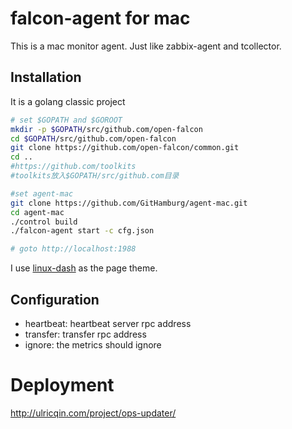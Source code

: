 falcon-agent for mac
===

This is a mac monitor agent. Just like zabbix-agent and tcollector.


## Installation

It is a golang classic project

```bash
# set $GOPATH and $GOROOT
mkdir -p $GOPATH/src/github.com/open-falcon
cd $GOPATH/src/github.com/open-falcon
git clone https://github.com/open-falcon/common.git
cd ..
#https://github.com/toolkits
#toolkits放入$GOPATH/src/github.com目录

#set agent-mac
git clone https://github.com/GitHamburg/agent-mac.git
cd agent-mac
./control build
./falcon-agent start -c cfg.json

# goto http://localhost:1988
```

I use [linux-dash](https://github.com/afaqurk/linux-dash) as the page theme.

## Configuration

- heartbeat: heartbeat server rpc address
- transfer: transfer rpc address
- ignore: the metrics should ignore

# Deployment

http://ulricqin.com/project/ops-updater/

